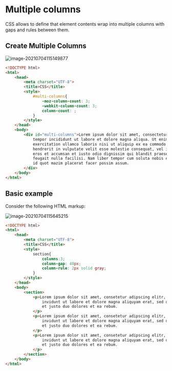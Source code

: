 # Multiple columns
CSS allows to deﬁne that element contents wrap into multiple columns with gaps and rules between them.

## Create Multiple Columns

![image-20210704115149877](/home/aidyn/snap/typora/39/.config/Typora/typora-user-images/image-20210704115149877.png)

```html
<!DOCTYPE html>
<html>
    <head>
        <meta charset="UTF-8">
        <title>CSS</title>
        <style>
            #multi-columns{
                -moz-column-count: 3;
                -webkit-column-count: 3;
                column-count: ;
            }
        </style>
    </head>
    <body>
        <div id="multi-columns">Lorem ipsum dolor sit amet, consectetur adipisicing elit, sed do eiusmod 
            tempor incididunt ut labore et dolore magna aliqua. Ut enim ad minim veniam, quis nosrud 
            exercitation ullamco laboris nisi ut aliquip ex ea commodo consequat. Duis uatem vel eum iriure dolor in 
            hendrerit in vulputate velit esse molestie consequat, vel illum dolore eu feugiat nulla facilisis at vero 
            eros et accumsan et iusto odio dignissim qui blandit praesent luptatum zzril delenit augue duis dolore te 
            feugait nulla facilisi. Nam liber tempor cum soluta nobis eleifend option congue nihil imperdiet doming 
            id quot mazim placerat facer possim assum.
        </div>
    </body>
</html>
```

## Basic example
Consider the following HTML markup:

![image-20210704115645215](/home/aidyn/snap/typora/39/.config/Typora/typora-user-images/image-20210704115645215.png)

```html
<!DOCTYPE html>
<html>
    <head>
        <meta charset="UTF-8">
        <title>CSS</title>
        <style>
            section{
                columns:3;
                column-gap: 40px;
                column-rule: 2px solid gray;
            }
        </style>
    </head>
    <body>
        <section>
            <p>Lorem ipsum dolor sit amet, consetetur adipscing elitr, sed diam nonumy eirmod tempor 
                invidunt ut labore et dolore magna aliquyam erat, sed diam voluptua. At vero eos et accusam 
                et justo duo dolores et ea rebum.
            </p>
            <p>Lorem ipsum dolor sit amet, consetetur adipscing elitr, sed diam nonumy eirmod tempor 
                invidunt ut labore et dolore magna aliquyam erat, sed diam voluptua. At vero eos et accusam 
                et justo duo dolores et ea rebum.
            </p>
            <p>Lorem ipsum dolor sit amet, consetetur adipscing elitr, sed diam nonumy eirmod tempor 
                invidunt ut labore et dolore magna aliquyam erat, sed diam voluptua. At vero eos et accusam 
                et justo duo dolores et ea rebum.
            </p>
        </section>
    </body>
</html>
```

